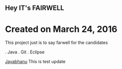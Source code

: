 ## Hey IT's FAIRWELL 

# Created on March 24, 2016

This project just is to say farwell for the candidates

. Java
. Git
. Eclipse

[Jayabhanu](www.google.com)
This is test update
